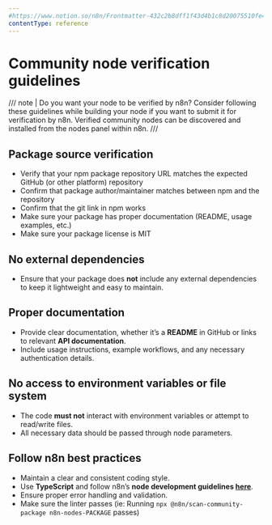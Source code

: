 ```yaml
---
#https://www.notion.so/n8n/Frontmatter-432c2b8dff1f43d4b1c8d20075510fe4
contentType: reference
---
```


# Community node verification guidelines

/// note | Do you want your node to be verified by n8n?
Consider following these guidelines while building your node if you want to submit it for verification by n8n. Verified community nodes can be discovered and installed from the nodes panel within n8n.
///

## Package source verification

* Verify that your npm package repository URL matches the expected GitHub (or other platform) repository
* Confirm that package author/maintainer matches between npm and the repository
* Confirm that the git link in npm works
* Make sure your package has proper documentation (README, usage examples, etc.)
* Make sure your package license is MIT

## **No external dependencies**

* Ensure that your package does **not** include any external dependencies to keep it lightweight and easy to maintain.

## **Proper documentation**

* Provide clear documentation, whether it’s a **README** in GitHub or links to relevant **API documentation**.
* Include usage instructions, example workflows, and any necessary authentication details.

## **No access to environment variables or file system**

* The code **must not** interact with environment variables or attempt to read/write files.
* All necessary data should be passed through node parameters.

## **Follow n8n best practices**

* Maintain a clear and consistent coding style.
* Use **TypeScript** and follow n8n’s **node development guidelines [here](/integrations/creating-nodes/overview.md)**.
* Ensure proper error handling and validation.
* Make sure the linter passes (ie: Running `npx @n8n/scan-community-package n8n-nodes-PACKAGE` passes)
